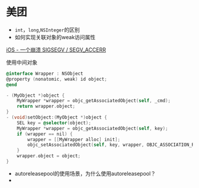 # 美团

- `int`，`long`,`NSInteger`的区别
- 如何实现关联对象的weak访问属性

[iOS - 一个崩溃 SIGSEGV / SEGV_ACCERR](https://www.jianshu.com/p/5f81d58b098a)

使用中间对象

```objective-c
@interface Wrapper : NSObject
@property (nonatomic, weak) id object;
@end

- (MyObject *)object {
    MyWrapper *wrapper = objc_getAssociatedObject(self, _cmd);
    return wrapper.object;
}
- (void)setObject:(MyObject *)object {
    SEL key = @selector(object);
    MyWrapper *wrapper = objc_getAssociatedObject(self, key);
    if (wrapper == nil) {
        wrapper = [[MyWrapper alloc] init];
        objc_setAssociatedObject(self, key, wrapper, OBJC_ASSOCIATION_RETAIN_NONATOMIC);
    }
    wrapper.object = object;
}
```



- autoreleasepool的使用场景，为什么使用autoreleasepool？
- 